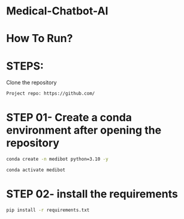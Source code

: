 # Medical-Chatbot-AI

# How To Run?
# STEPS:
Clone the repository

```bash
Project repo: https://github.com/
```

# STEP 01- Create a conda environment after opening the repository
```bash 
conda create -n medibot python=3.10 -y
```

```bash
conda activate medibot
```

# STEP 02- install the requirements
```bash 
pip install -r requirements.txt
```